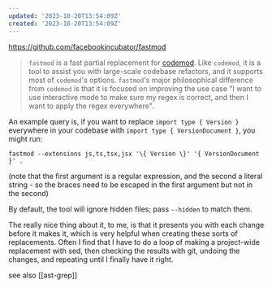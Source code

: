 ```yaml
---
updated: '2023-10-20T13:54:09Z'
created: '2023-10-20T13:54:09Z'
---
```

https://github.com/facebookincubator/fastmod

> `fastmod` is a fast partial replacement for [codemod](https://github.com/facebook/codemod). Like `codemod`, it is a tool to assist you with large-scale codebase refactors, and it supports most of `codemod`'s options. `fastmod`'s major philosophical difference from `codemod` is that it is focused on improving the use case "I want to use interactive mode to make sure my regex is correct, and then I want to apply the regex everywhere".

An example query is, if you want to replace `import type { Version }` everywhere in your codebase with `import type { VersionDocument }`, you might run:

`fastmod --extensions js,ts,tsx,jsx '\{ Version \}' '{ VersionDocument }' .`

(note that the first argument is a regular expression, and the second a literal string - so the braces need to be escaped in the first argument but not in the second)

By default, the tool will ignore hidden files; pass `--hidden` to match them.

The really nice thing about it, to me, is that it presents you with each change before it makes it, which is very helpful when creating these sorts of replacements. Often I find that I have to do a loop of making a project-wide replacement with sed, then checking the results with git, undoing the changes, and repeating until I finally have it right.

see also [[ast-grep]]